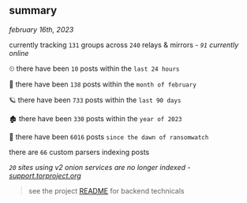 
## summary
_february 16th, 2023_

currently tracking `131` groups across `240` relays & mirrors - _`91` currently online_

⏲ there have been `10` posts within the `last 24 hours`

🦈 there have been `138` posts within the `month of february`

🪐 there have been `733` posts within the `last 90 days`

🏚 there have been `330` posts within the `year of 2023`

🦕 there have been `6016` posts `since the dawn of ransomwatch`

there are `66` custom parsers indexing posts

_`20` sites using v2 onion services are no longer indexed - [support.torproject.org](https://support.torproject.org/onionservices/v2-deprecation/)_

> see the project [README](https://github.com/joshhighet/ransomwatch#ransomwatch--) for backend technicals
